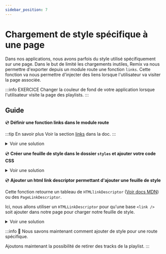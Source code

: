 ```yaml
---
sidebar_position: 7
---
```


# Chargement de style spécifique à une page

Dans nos applications, nous avons parfois du style utilisé spécifiquement sur une page. Dans le but de limité les chargements inutiles, Remix va nous permettre d'exporter depuis un module route une fonction `links`. Cette fonction va nous permettre d'injecter des liens lorsque l'utilisateur va visiter la page associée.

:::info EXERCICE
Changer la couleur de fond de votre application lorsque l'utilisateur visite la page des playlists.
:::

## Guide

💿 **Définir une fonction links dans le module route**

:::tip En savoir plus
Voir la section [links](https://remix.run/docs/en/1.14.3/route/links) dans la doc.
:::

<details>
  <summary>Voir une solution</summary>

```tsx title="app/routes/_layout.playlists.$id.(edit).tsx"
export const links = () => {
  return [];
};
```

</details>

💿 **Créer une feuille de style dans le dossier `styles` et ajouter votre code CSS**

<details>
  <summary>Voir une solution</summary>

```css title="app/styles/edit-style.css"
body {
  background-color: orange;
}
```

</details>

💿 **Ajouter un html link descriptor permettant d'ajouter une feuille de style**

Cette fonction retourne un tableau de `HTMLlinkDescriptor` ([Voir docs MDN](https://developer.mozilla.org/en-US/docs/Web/HTML/Element/link)) ou des `PageLinkDescriptor`.

Ici, nous allons utiliser un `HTMLLinkDescriptor` pour qu'une base `<link />` soit ajouter dans notre page pour charger notre feuille de style.

<details>
  <summary>Voir une solution</summary>

```tsx title="app/routes/_layout.playlists.$id.(edit).tsx"
// highlight-next-line
import editStylesheet from "~/styles/edit-style.css";

export const links = () => {
  return [
    // highlight-next-line
    { rel: "stylesheet", href: editStylesheet },
  ];
};
```

</details>

:::info 👏 Nous savons maintenant comment ajouter de style pour une route spécifique.

Ajoutons maintenant la possibilité de retirer des tracks de la playlist.
:::
